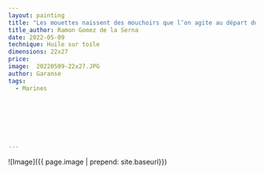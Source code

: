 ```yaml
---
layout: painting
title: "Les mouettes naissent des mouchoirs que l’on agite au départ du bateau."                                      
title_author: Ramon Gomez de la Serna                                             
date: 2022-05-09
technique: Huile sur toile 
dimensions: 22x27
price: 
image:  20220509-22x27.JPG
author: Garanse
tags:
  - Marines
  
  
  
  
  
  
  
---
```

![Image]({{ page.image | prepend: site.baseurl}})

